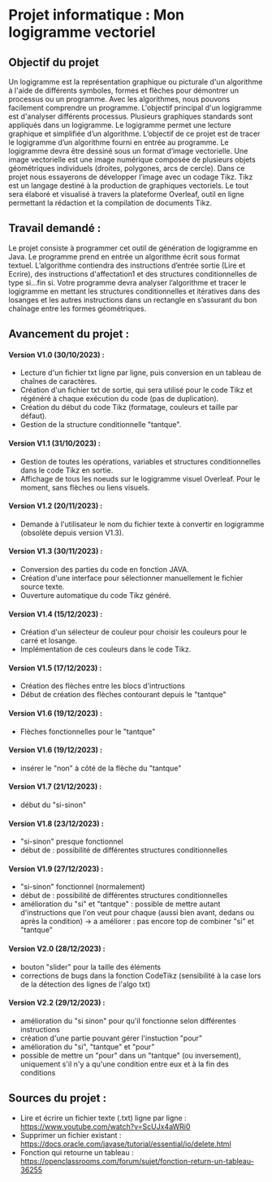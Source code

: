 # Projet informatique : Mon logigramme vectoriel

## Objectif du projet
Un logigramme est la représentation graphique ou picturale d'un algorithme à l'aide de différents symboles, formes et flèches pour démontrer un processus ou un programme. Avec les algorithmes, nous pouvons facilement comprendre un programme. L'objectif principal d'un logigramme est d'analyser différents processus. Plusieurs graphiques standards sont appliqués dans un logigramme. Le logigramme permet une lecture graphique et simplifiée d’un algorithme. L’objectif de ce projet est de tracer le logigramme d’un algorithme fourni en entrée au programme. Le logigramme devra être dessiné sous un format d’image vectorielle. Une image vectorielle est une image numérique composée de plusieurs objets géométriques individuels (droites, polygones, arcs de cercle). Dans ce projet nous essayerons de développer l’image avec un codage Tikz. Tikz est un langage destiné à la production de graphiques vectoriels. Le tout sera élaboré et visualisé à travers la plateforme Overleaf, outil en ligne permettant la rédaction et la compilation de documents Tikz.


## Travail demandé :
Le projet consiste à programmer cet outil de génération de logigramme en Java. Le programme prend en entrée un algorithme écrit sous format textuel. L’algorithme contiendra des instructions d’entrée sortie (Lire et Ecrire), des instructions d'affectation1 et des structures conditionnelles de type si...fin si.
Votre programme devra analyser l’algorithme et tracer le logigramme en mettant les structures conditionnelles et itératives dans des losanges et les autres instructions dans un rectangle en s’assurant du bon chaînage entre les formes géométriques. 

## Avancement du projet :
#### Version V1.0 (30/10/2023) :
- Lecture d'un fichier txt ligne par ligne, puis conversion en un tableau de chaînes de caractères.
- Création d'un fichier txt de sortie, qui sera utilisé pour le code Tikz et régénéré à chaque exécution du code (pas de duplication).
- Création du début du code Tikz (formatage, couleurs et taille par défaut).
- Gestion de la structure conditionnelle "tantque".

#### Version V1.1 (31/10/2023) :
- Gestion de toutes les opérations,  variables et structures conditionnelles dans le code Tikz en sortie.
- Affichage de tous les noeuds sur le logigramme visuel Overleaf. Pour le moment, sans flèches ou liens visuels.

#### Version V1.2 (20/11/2023) :
- Demande à l'utilisateur le nom du fichier texte à convertir en logigramme (obsolète depuis version V1.3).

#### Version V1.3 (30/11/2023) :
- Conversion des parties du code en fonction JAVA.
- Création d'une interface pour sélectionner manuellement le fichier source texte.
- Ouverture automatique du code Tikz généré.

#### Version V1.4 (15/12/2023) :
- Création d'un sélecteur de couleur pour choisir les couleurs pour le carré et losange.
- Implémentation de ces couleurs dans le code Tikz.

#### Version V1.5 (17/12/2023) :
- Création des flèches entre les blocs d'intructions
- Début de création des flèches contourant depuis le "tantque"

#### Version V1.6 (19/12/2023) :
- Flèches fonctionnelles pour le "tantque"

#### Version V1.6 (19/12/2023) :
- insérer le "non" à côté de la flèche du "tantque"

#### Version V1.7 (21/12/2023) :
- début du "si-sinon"

#### Version V1.8 (23/12/2023) :
- "si-sinon" presque fonctionnel
- début de : possibilité de différentes structures conditionnelles

#### Version V1.9 (27/12/2023) :
- "si-sinon" fonctionnel (normalement)
- début de : possibilité de différentes structures conditionnelles
- amélioration du "si" et "tantque" : possible de mettre autant d'instructions que l'on veut pour chaque (aussi bien avant, dedans ou après la condition)
  -> a améliorer : pas encore top de combiner "si" et "tantque"

#### Version V2.0 (28/12/2023) :
- bouton "slider" pour la taille des éléments
- corrections de bugs dans la fonction CodeTikz (sensibilité à la case lors de la détection des lignes de l'algo txt)

#### Version V2.2 (29/12/2023) :
- amélioration du "si sinon" pour qu'il fonctionne selon différentes instructions
- création d'une partie pouvant gérer l'instuction "pour"
- amélioration du "si", "tantque" et "pour"
- possible de mettre un "pour" dans un "tantque" (ou inversement), uniquement s'il n'y a qu'une condition entre eux et à la fin des conditions

## Sources du projet :
- Lire et écrire un fichier texte (.txt) ligne par ligne : https://www.youtube.com/watch?v=ScUJx4aWRi0
- Supprimer un fichier existant : https://docs.oracle.com/javase/tutorial/essential/io/delete.html
- Fonction qui retourne un tableau : https://openclassrooms.com/forum/sujet/fonction-return-un-tableau-36255
